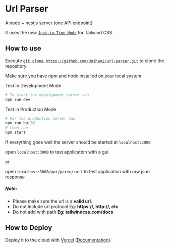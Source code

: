# Url Parser

A node + nestjs server (one API endpoint)

It uses the new [`Just-in-Time Mode`](https://tailwindcss.com/docs/just-in-time-mode) for Tailwind CSS.

## How to use

Execute [`git clone https://github.com/Onihani/url-parser.git`](https://git-scm.com/book/en/v2/Git-Basics-Getting-a-Git-Repository) to clone the repository

Make sure you have npm and node installed on your local system

Test In Development Mode
```bash
# To start the development server run
npm run dev
```

Test in Production Mode
```bash
# For the production server run 
npm run build
# then run
npm start
```

If everything goes well the server should be started at `localhost:3000`

open `localhost:3000` to test application with a gui

or

open `localhost:3000/api/parse/:url` to test application with raw json response

##### Note:

* Please make sure the url is a **valid url**.
* Do not include url protocol Eg: **https://, http://, etc**
* Do not add with path **Eg: tailwindcss.com/docs**

## How to Deploy

Deploy it to the cloud with [Vercel](https://vercel.com/new?utm_source=github&utm_medium=readme&utm_campaign=next-example) ([Documentation](https://nextjs.org/docs/deployment)).
